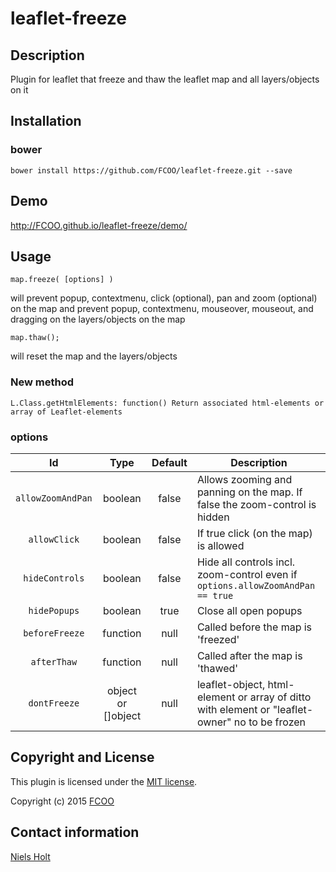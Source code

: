 # leaflet-freeze
>


## Description
Plugin for leaflet that freeze and thaw the leaflet map and all layers/objects on it

## Installation
### bower
`bower install https://github.com/FCOO/leaflet-freeze.git --save`

## Demo
http://FCOO.github.io/leaflet-freeze/demo/ 

## Usage

	map.freeze( [options] )
will prevent popup, contextmenu, click (optional), pan and zoom (optional) on the map and prevent popup, contextmenu, mouseover, mouseout, and dragging on the layers/objects on the map


	map.thaw();
will reset the map and the layers/objects

### New method

    L.Class.getHtmlElements: function() Return associated html-elements or array of Leaflet-elements



### options
| Id | Type | Default | Description |
| :--: | :--: | :-----: | --- |
| `allowZoomAndPan` | boolean | false | Allows zooming and panning on the map. If false the zoom-control is hidden
| `allowClick` | boolean | false | If true click (on the map) is allowed |
| `hideControls` | boolean | false | Hide all controls incl. zoom-control even if `options.allowZoomAndPan == true`|
| `hidePopups` | boolean | true | Close all open popups |
| `beforeFreeze` | function| null | Called before the map is 'freezed' |
| `afterThaw` | function| null | Called after the map is 'thawed' |
| `dontFreeze` |  object or []object | null | leaflet-object, html-element or array of ditto with element or "leaflet-owner" no to be frozen |

## Copyright and License
This plugin is licensed under the [MIT license](https://github.com/FCOO/leaflet-freeze/LICENSE).

Copyright (c) 2015 [FCOO](https://github.com/FCOO)

## Contact information

[Niels Holt](http://github.com/NielsHolt)

